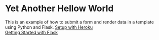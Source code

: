 <h1>Yet Another Hellow World</h1>
This is an example of how to submit a form and render data in a template using Python and Flask.
<a href="https://devcenter.heroku.com/articles/getting-started-with-python">Setup with Heroku</a><br />
<a href="http://flask.pocoo.org/docs/quickstart/">Getting Started with Flask</a>
